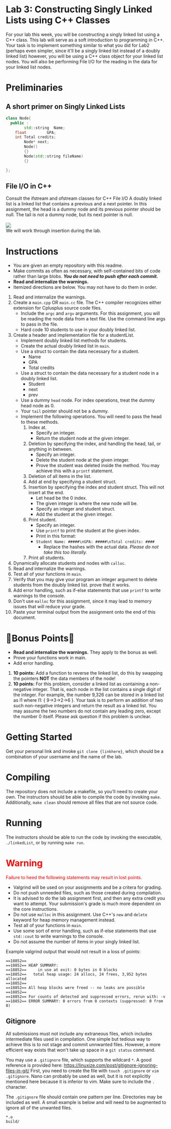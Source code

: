 # Lab 3: Constructing Singly Linked Lists using C++ Classes
For your lab this week, you will be constructing a singly linked list using a C++ class. This lab will serve as a soft introduction to programming in C++. Your task is to implement something similar to what you did for Lab2 (perhaps even simpler, since it'll be a singly linked list instead of a doubly linked list) however, you will be using a C++ class object for your linked list nodes. You will also be performing File I/O for the reading in the data for your linked list nodes.


# Preliminaries 
## A short primer on Singly Linked Lists
```c++
class Node{
  public : 
        std::string  Name;
	float         GPA;
	int Total credits;
        Node* next;
        Node()
        {}
        Node(std::string fileName) 
        {}

};

```



## File I/O in C++
Consult the ifstream and ofstream classes for C++ File I/O 
A doubly linked list is a linked list that contains a previous and a next pointer. In this assignment, the head is a dummy node and its previous pointer should be null. The tail is not a dummy node, but its next pointer is null.
<br>
<br>
<img src="doublylinked.svg">
<br>
We will work through insertion during the lab.


# Instructions
- You are given an empty repository with this readme. 
- Make commits as often as necessary, with self-contained bits of code rather than large blobs. ***You do not need to push after each commit.***
- **Read and internalize the warnings.**
- Itemized directions are below. You may not have to do them in order.

1. Read and internalize the warnings.
2. Create a `main.cpp` OR `main.cc` file. The C++ compiler recognizes either extension for Cplusplus source code files.
	- Include the `argc` and `argv` arguments. For this assignment, you will be reading the node data from a text file. Use the command line args to pass in the file.  
	- Hard code 10 students to use in your doubly linked list.
3. Create a header and implementation file for a studentList. 
	- Implement doubly linked list methods for students.
	- Create the actual doubly linked list in `main`.
	- Use a struct to contain the data necessary for a student.
		- Name
		- GPA
		- Total credits
	- Use a struct to contain the data necessary for a student node in a doubly linked list.
		- Student
		- next
		- prev
	- Use a dummy `head` node. For index operations, treat the dummy head node as 0.
	- Your `tail` pointer should not be a dummy.
	- Implement the following operations. You will need to pass the head to these methods.
		1. Index at.
			- Specify an integer.
			- Return the student node at the given integer.
		2. Deletion by specifying the index, and handling the head, tail, or anything in between.
			- Specify an integer.
			- Delete the student node at the given integer.
			- Prove the student was deleted inside the method. You may achieve this with a `printf` statement.
		3. Deletion of all items in the list.
		4. Add at end by specifying a student struct.
		5. Insertion by specifying the index and student struct. This will not insert at the end.
			- Let head be the 0 index.
			- The given integer is where the new node will be.
			- Specify an integer and student struct.
			- Add the student at the given integer.
		6. Print student.
			- Specify an integer.
			- Use `printf` to print the student at the given index. 
			- Print in this format: 
			- ```Student Name: #####\nGPA: #####\nTotal credits: ####```
				- Replace the hashes with the actual data. *Please do not take this too literally.*
		7. Print all students.
4. Dynamically allocate students and nodes with `calloc`.
5. Read and internalize the warnings.
6. Test all of your functions in `main`.
7. Verify that you may give your program an integer argument to delete students from the doubly linked list. prove that it works.
8. Add error handling, such as if-else statements that use `printf` to write warnings to the console.
9. Don't use `malloc` for this assignment, since it may lead to memory issues that will reduce your grade.
10. Paste your terminal output from the assignment onto the end of this document.
		
		
# 🌟Bonus Points🌟
- **Read and internalize the warnings.** They apply to the bonus as well.
- Prove your functions work in main.
- Add error handling.

1. **10 points:** Add a function to reverse the linked list, do this by swapping the pointers **NOT** the data members of the node!
2. **10 points:** For this problem, consider a linked list as containing a non-negative integer. That is, each node in the list contains a single digit of the integer. For example, the number 9,326 can be stored in a linked list as l1 where l1: { 9->3->2->6 }. Your task is to perform an addition of two such non-negative integers and return the result as a linked list. You may assume the two numbers do not contain any leading zero, except the number 0 itself. Please ask question if this problem is unclear.


# Getting Started
Get your personal link and invoke `git clone {linkhere}`, which should be a combination of your username and the name of the lab.

# Compiling
The repository does not include a makefile, so you'll need to create your own. The instructors should be able to compile the code by invoking `make`. Additionally, `make clean` should remove all files that are not source code.


# Running
The instructors should be able to run the code by invoking the executable, `./linkedList`, or by running `make run`.

# <span style="color:red">Warning</span>
<span style="color:red">Failure to heed the following statements may result in lost points.</span>
- Valgrind will be used on your assignments and be a critera for grading.
- Do not push unneeded files, such as those created during compilation.
- It is advised to do the lab assignment first, and then any extra credit you want to attempt. Your submission's grade is much more dependent on the core instructions. 
- Do not use `malloc` in this assignment. Use C++'s `new` and `delete` keyword for heap memory management instead.
- Test all of your functions in `main`.
- Use some sort of error handling, such as if-else statements that use `std::cout` to write warnings to the console.
- Do not assume the number of items in your singly linked list.

Example valgrind output that would not result in a loss of points:
```
==18852== 
==18852== HEAP SUMMARY:
==18852==     in use at exit: 0 bytes in 0 blocks
==18852==   total heap usage: 24 allocs, 24 frees, 3,952 bytes allocated
==18852== 
==18852== All heap blocks were freed -- no leaks are possible
==18852== 
==18852== For counts of detected and suppressed errors, rerun with: -v
==18852== ERROR SUMMARY: 0 errors from 0 contexts (suppressed: 0 from 0)
```

## Gitignore
All submissions must not include any extraneous files, which includes intermediate files used in compilation. One simple but tedious way to achieve this is to not stage and commit unnwanted files. However, a more efficient way exists that won't take up space in a `git status` command.

You may use a `.gitignore` file, which supports the wildcard `*`. A good reference is provided here: https://linuxize.com/post/gitignore-ignoring-files-in-git/ 
First, you need to create the file with `touch .gitignore` or `vim .gitignore`. Nano can probably be used as well, but it is not explicitly mentioned here because it is inferior to vim. Make sure to include the `.` character.

The `.gitignore` file should contain one pattern per line. Directories may be included as well. A small example is below and will need to be augmented to ignore all of the unwanted files.
```
*.o
build/
```
